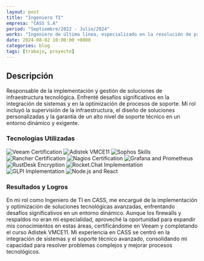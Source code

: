 ```yaml
---
layout: post
title: "Ingeniero TI"
empresa: "CASS S.A"
period: "Septiembre/2022 - Julio/2024"
works: "Ingeniero de última línea, especializado en la resolución de problemas avanzados y en la implementación de soluciones tecnológicas complejas."
date: 2024-08-02 10:00:00 +0000
categories: blog
tags: [trabajo, proyecto]
---
```


## Descripción

Responsable de la implementación y gestión de soluciones de infraestructura tecnológica. Enfrenté desafíos significativos en la integración de sistemas y en la optimización de procesos de soporte. Mi rol incluyó la supervisión de la infraestructura, el diseño de soluciones personalizadas y la garantía de un alto nivel de soporte técnico en un entorno dinámico y exigente.

### Tecnologías Utilizadas

<img src="https://img.shields.io/badge/Certification-Veeam-brightgreen" alt="Veeam Certification"/> <img src="https://img.shields.io/badge/Certification-VMCE11-blue" alt="Adistek VMCE11"/> <img src="https://img.shields.io/badge/Skills-Sophos-red" alt="Sophos Skills"/> <img src="https://img.shields.io/badge/Certification-Rancher-orange" alt="Rancher Certification"/> <img src="https://img.shields.io/badge/Certification-Nagios-blue" alt="Nagios Certification"/> <img src="https://img.shields.io/badge/Implementation-Grafana%20%2B%20Prometheus-green" alt="Grafana and Prometheus"/> <img src="https://img.shields.io/badge/Implementation-RustDesk%20%2B%20Encryption-blue" alt="RustDesk Encryption"/> <img src="https://img.shields.io/badge/Implementation-Rocket.Chat-orange" alt="Rocket.Chat Implementation"/> <img src="https://img.shields.io/badge/Implementation-GLPI-red" alt="GLPI Implementation"/> <img src="https://img.shields.io/badge/Skills-Node.js%20%2B%20React-blueviolet" alt="Node.js and React"/>


### Resultados y Logros

En mi rol como Ingeniero de TI en CASS, me encargué de la implementación y optimización de soluciones tecnológicas avanzadas, enfrentando desafíos significativos en un entorno dinámico. Aunque los firewalls y respaldos no eran mi especialidad, aproveché la oportunidad para expandir mis conocimientos en estas áreas, certificándome en Veeam y completando el curso Adistek VMCE11. Mi experiencia en CASS se centró en la integración de sistemas y el soporte técnico avanzado, consolidando mi capacidad para resolver problemas complejos y mejorar procesos tecnológicos.

